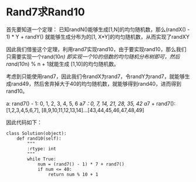 # Rand7求Rand10

首先要知道一个定理：
已知randN()能够生成[1,N]的均匀随机数，那么(randX() - 1) * Y + randY() 就能够生成分布为的[1, X*Y]的均匀随机数，从而实现了randXY

因此我们借鉴这个定理，利用rand7实现rand10，由于要实现rand10，那么我们只需要实现一个rand(10*n) 即实现一个10的倍数的均匀随机分布树即可，然后 rand(10*n) % n + 1就能生成 [1,10]的均匀随机数。

考虑到只能使用rand7，因此我们令randX为rand7，令randY为rand7，就能够生成rand49，然后舍弃掉大于40的均匀随机数，就能够得到rand40，进而得到rand10。

a: rand7() - 1: 0, 1, 2, 3, 4, 5, 6
a*7：0, 7, 14, 21, 28, 35, 42
a*7 + rand7(): [1,2,3,4,5,6,7], [8,9,10,11,12,13,14]...[43,44,45,46,47,48,49]

因此代码如下：
```
class Solution(object):
    def rand10(self):
        """
        :rtype: int
        """
        while True:
            num = (rand7() - 1) * 7 + rand7()
            if num <= 40:
                return num % 10 + 1
```
